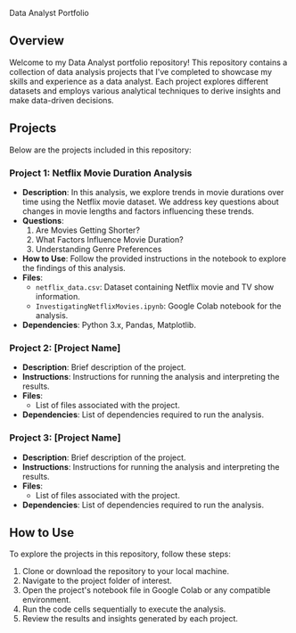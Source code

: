  Data Analyst Portfolio

## Overview
Welcome to my Data Analyst portfolio repository! This repository contains a collection of data analysis projects that I've completed to showcase my skills and experience as a data analyst. Each project explores different datasets and employs various analytical techniques to derive insights and make data-driven decisions.

## Projects
Below are the projects included in this repository:

### Project 1: Netflix Movie Duration Analysis
- **Description**: In this analysis, we explore trends in movie durations over time using the Netflix movie dataset. We address key questions about changes in movie lengths and factors influencing these trends.
- **Questions**:
  1. Are Movies Getting Shorter?
  2. What Factors Influence Movie Duration?
  3. Understanding Genre Preferences
- **How to Use**: Follow the provided instructions in the notebook to explore the findings of this analysis.
- **Files**:
  - `netflix_data.csv`: Dataset containing Netflix movie and TV show information.
  - `InvestigatingNetflixMovies.ipynb`: Google Colab notebook for the analysis.
- **Dependencies**: Python 3.x, Pandas, Matplotlib.

### Project 2: [Project Name]
- **Description**: Brief description of the project.
- **Instructions**: Instructions for running the analysis and interpreting the results.
- **Files**:
  - List of files associated with the project.
- **Dependencies**: List of dependencies required to run the analysis.

### Project 3: [Project Name]
- **Description**: Brief description of the project.
- **Instructions**: Instructions for running the analysis and interpreting the results.
- **Files**:
  - List of files associated with the project.
- **Dependencies**: List of dependencies required to run the analysis.


## How to Use
To explore the projects in this repository, follow these steps:
1. Clone or download the repository to your local machine.
2. Navigate to the project folder of interest.
3. Open the project's notebook file in Google Colab or any compatible environment.
4. Run the code cells sequentially to execute the analysis.
5. Review the results and insights generated by each project.
